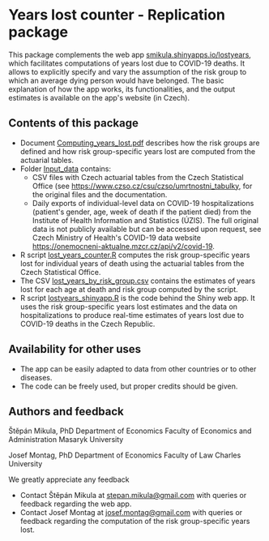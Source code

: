 # Years lost counter - Replication package

This package complements the web app [smikula.shinyapps.io/lostyears](https://smikula.shinyapps.io/lostyears/), 
which facilitates computations of years lost due to COVID-19 deaths. It allows to explicitly specify and vary the
assumption of the risk group to which an average dying person would have belonged. The basic explanation of
how the app works, its functionalities, and the output estimates is available on the app's website (in Czech).

## Contents of this package

* Document [Computing_years_lost.pdf](https://github.com/JosefMontag/years_lost_counter/blob/main/Computing_years_lost.pdf)
describes how the risk groups are defined and how risk group-specific years lost are computed from the actuarial tables.
* Folder [Input_data](https://github.com/JosefMontag/years_lost_counter/tree/main/Input_data) contains:
    * CSV files with Czech actuarial tables from the Czech Statistical Office (see https://www.czso.cz/csu/czso/umrtnostni_tabulky, 
    for the original files and the documentation.
    * Daily exports of individual-level data on COVID-19 hospitalizations (patient's gender, age, week of death if the patient died)
    from the Institute of Health Information and Statistics (ÚZIS). The full original data is not publicly available but can be 
    accessed upon request, see Czech Ministry of Health's COVID-19 data website https://onemocneni-aktualne.mzcr.cz/api/v2/covid-19.
* R script [lost_years_counter.R](https://github.com/JosefMontag/years_lost_counter/blob/main/lost_years_counter.R) computes
the risk group-specific years lost for individual years of death using the actuarial tables from the Czech Statistical Office.
* The CSV [lost_years_by_risk_group.csv](https://github.com/JosefMontag/years_lost_counter/blob/main/lost_years_by_risk_group.csv)
contains the estimates of years lost for each age at death and risk group computed by the script.
* R script [lostyears_shinyapp.R](https://github.com/JosefMontag/years_lost_counter/blob/main/lostyears_shinyapp.R) is the code behind 
the Shiny web app. It uses the risk group-specific years lost estimates and the data on hospitalizations to produce real-time estimates
of years lost due to COVID-19 deaths in the Czech Republic.

## Availability for other uses

* The app can be easily adapted to data from other countries or to other diseases.
* The code can be freely used, but proper credits should be given.

## Authors and feedback

Štěpán Mikula, PhD 
Department of Economics 
Faculty of Economics and Administration
Masaryk University

Josef Montag, PhD
Department of Economics 
Faculty of Law
Charles University

We greatly appreciate any feedback

* Contact Štěpán Mikula at stepan.mikula@gmail.com with queries or feedback regarding the web app.
* Contact Josef Montag at josef.montag@gmail.com with queries or feedback regarding the computation of the risk group-specific years lost.


